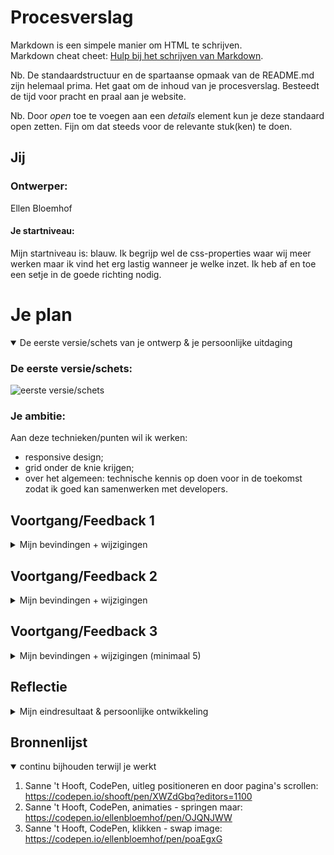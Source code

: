 # Procesverslag
Markdown is een simpele manier om HTML te schrijven.  
Markdown cheat cheet: [Hulp bij het schrijven van Markdown](https://github.com/adam-p/markdown-here/wiki/Markdown-Cheatsheet).

Nb. De standaardstructuur en de spartaanse opmaak van de README.md zijn helemaal prima. Het gaat om de inhoud van je procesverslag. Besteedt de tijd voor pracht en praal aan je website.

Nb. Door *open* toe te voegen aan een *details* element kun je deze standaard open zetten. Fijn om dat steeds voor de relevante stuk(ken) te doen.

## Jij

### Ontwerper:
Ellen Bloemhof

#### Je startniveau:
Mijn startniveau is: blauw.
Ik begrijp wel de css-properties waar wij meer werken maar ik vind het erg lastig wanneer je welke inzet. Ik heb af en toe een setje in de goede richting nodig.

# Je plan

<details open>
  <summary>De eerste versie/schets van je ontwerp & je persoonlijke uitdaging</summary>

  ### De eerste versie/schets:
  <img src="readme-images/ontwerp1.png" width="375px" alt="eerste versie/schets">

  ### Je ambitie: 
  Aan deze technieken/punten wil ik werken:
  - responsive design;
  - grid onder de knie krijgen;
  - over het algemeen: technische kennis op doen voor in de toekomst zodat ik goed kan samenwerken met developers.
</details>

## Voortgang/Feedback 1

<details>
  <summary>Mijn bevindingen + wijzigingen</summary>
Ik heb dinsdag 10 mei samen met Mirte gekeken naar mijn concept.

  ### Bevinding 1:
Mijn concept was niet specifiek gericht op mijn onderwerp, Animal Crossing, en kon worden toegepast op andere onderwerpen. Wij hebben samen gekeken naar hoe wij het meer kunnen toepassen op mijn onderwerp.

  #### oplossing:
  De sfeer van het geheel moet worden aangepast. Steeds als je een game selecteert door op de controller te klikken dan wordt de achtergrond aangepast naar het specifieke jaar dat de game is uitgekomen met kleine elementen die echt gericht zijn op de game.

  ### Bevinding 2:
Ik had nog geen eastereggs, daar had ik moeite mee. Wij hebben hier met z'n tweetjes hierover gebrainstormt.

  #### oplossing:
  **Eerste element vanuit de game:** Ergens onderin op de pagina komt een katapult tevoorschijn en als deze omhoog komt zal er een ballonnetje met een kadootje door het beeld zweven - als je de katapult selecteert knapt deze kapot. 

  **Tweede element vanuit de game:** Als je in de game aan bomen schud valt er fruit of een blaadje naar beneden. Dat ook toepassen in mijn ontwerp door click of hover toe te voegen waardoor het boompje schud en een element naar beneden valt.

### Bevinding 3:
Er moet meer gebeuren met de controllers in het begin, in mijn concept hebben ze tot nu toe alleen nog maar de functie om te navigeren naar het jaar. 

  #### oplossing:
  Gaan spelen met hover op de elementen, als de bezoeker er overheen hovert de controler laten bewegen en/of het geluid afspelen van de spelcomputer.

  ### Feedback op Miro en aanpassingen in beeld:
<img src="readme-images/eerste-feedback.png" width="375px" alt="eerste versie/schets">
</details>

## Voortgang/Feedback 2

<details>
  <summary>Mijn bevindingen + wijzigingen</summary>
  Maandag 16 mei heb ik samen met Tamar gekeken naar mijn ontwerp.

  ### Bevinding 1:
  Het viel mij op dat positioneren is nog niet helemaal goed gegaan, mijn ontwerp zag er anders uit op haar beeldscherm dan bij mij.

  #### oplossing:
  Aantekening gemaakt hiervan en Sanne om hulp gevraagd, ik had elementen niet op de juiste plek geplaatst waardoor uitlijnen niet lukte. Hij heeft dit voor mij opgelost.

  ### Bevinding 2:
  Omschrijving van wat er nog niet orde was (tekst en afbeeding(en)).

  #### oplossing:
  Beschrijving hoe je het hebt hebt opgelost of als het niet gelukt is hoe je het zou oplossen (tekst en afbeeding(en)).



  ### Bevinding 3:
  ...

</details>



## Voortgang/Feedback 3

<details>
  <summary>Mijn bevindingen + wijzigingen (minimaal 5)</summary>
  
  ### Bevinding 1:
  Omschrijving van wat er nog niet orde was (tekst en afbeeding(en)).

  #### oplossing:
  Beschrijving hoe je het hebt hebt opgelost of als het niet gelukt is hoe je het zou oplossen (tekst en afbeeding(en)).



  ### Bevinding 2:
  Omschrijving van wat er nog niet orde was (tekst en afbeeding(en)).

  #### oplossing:
  Beschrijving hoe je het hebt hebt opgelost of als het niet gelukt is hoe je het zou oplossen (tekst en afbeeding(en)).



  ### Bevinding 3:
  ...

</details>




## Reflectie

<details>
  <summary>Mijn eindresultaat & persoonlijke ontwikkeling</summary>

  ### Je uitkomst - karakteristiek screenshot(s):
  <img src="readme-images/dummy-plaatje.jpg" width="375px" alt="final ontwerp">


  ### Dit ging goed/Heb ik geleerd: 
  Korte omschrijving met plaatje(s)

  <img src="readme-images/dummy-plaatje.jpg" width="375px" alt="top">


  ### Dit was lastig/Is niet gelukt:
  Korte omschrijving met plaatje(s)

  <img src="readme-images/dummy-plaatje.jpg" width="375px" alt="bummer">
</details>

## Bronnenlijst

<details open>
<summary>continu bijhouden terwijl je werkt</summary>

1. Sanne 't Hooft, CodePen, uitleg positioneren en door pagina's scrollen: https://codepen.io/shooft/pen/XWZdGbq?editors=1100
2. Sanne 't Hooft, CodePen, animaties - springen maar: https://codepen.io/ellenbloemhof/pen/OJQNJWW
3. Sanne 't Hooft, CodePen, klikken - swap image: https://codepen.io/ellenbloemhof/pen/poaEgxG

</details>